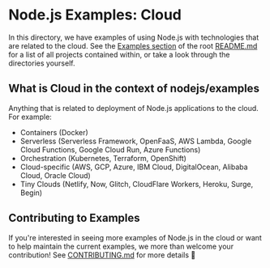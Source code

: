 # Node.js Examples: Cloud

In this directory, we have examples of using Node.js with technologies that are related to the cloud. See the [Examples section](../README.md#examples) of the root [README.md](../README.md) for a list of all projects contained within, or take a look through the directories yourself.

## What is Cloud in the context of nodejs/examples

Anything that is related to deployment of Node.js applications to the cloud. For example:

- Containers (Docker)
- Serverless (Serverless Framework, OpenFaaS, AWS Lambda, Google Cloud Functions, Google Cloud Run, Azure Functions)
- Orchestration (Kubernetes, Terraform, OpenShift)
- Cloud-specific (AWS, GCP, Azure, IBM Cloud, DigitalOcean, Alibaba Cloud, Oracle Cloud)
- Tiny Clouds (Netlify, Now, Glitch, CloudFlare Workers, Heroku, Surge, Begin)

## Contributing to Examples

If you're interested in seeing more examples of Node.js in the cloud or want to help maintain the current examples, we more than welcome your contribution! See [CONTRIBUTING.md](../CONTRIBUTING.md) for more details 🤗
